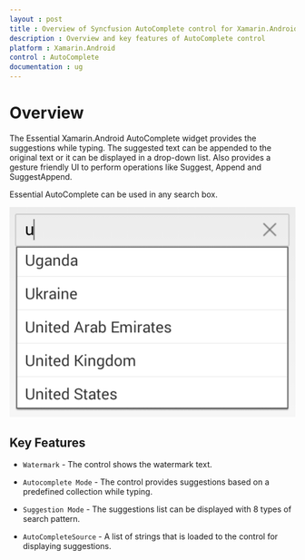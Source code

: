 ```yaml
---
layout : post
title : Overview of Syncfusion AutoComplete control for Xamarin.Android
description : Overview and key features of AutoComplete control
platform : Xamarin.Android
control : AutoComplete
documentation : ug
---
```


# Overview

The Essential Xamarin.Android AutoComplete widget provides the suggestions while typing. The suggested text can be appended to the original text or it can be displayed in a drop-down list. Also provides a gesture friendly UI to perform operations like Suggest, Append and SuggestAppend.

Essential AutoComplete can be used in any search box.

![](images/overview.png)

## Key Features

* `Watermark` - The control shows the watermark text.

* `Autocomplete Mode` - The control provides suggestions based on a predefined collection while typing.

* `Suggestion Mode` - The suggestions list can be displayed with 8 types of search pattern.

* `AutoCompleteSource` - A list of strings that is loaded to the control for displaying suggestions.


